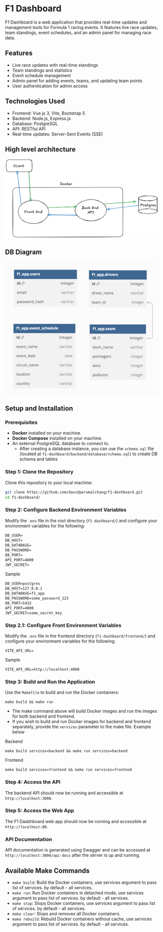 # F1 Dashboard

F1 Dashboard is a web application that provides real-time updates and management tools for Formula 1 racing events. It features live race updates, team standings, event schedules, and an admin panel for managing race data.

## Features

- Live race updates with real-time standings
- Team standings and statistics
- Event schedule management
- Admin panel for adding events, teams, and updating team points
- User authentication for admin access

## Technologies Used

- Frontend: Vue.js 3, Vite, Bootstrap 5
- Backend: Node.js, Express.js
- Database: PostgreSQL
- API: RESTful API
- Real-time updates: Server-Sent Events (SSE)

## High level architecture

<img src="./documentation/High_Level_Architecture.png" width="700" />

## DB Diagram

<img src="./documentation/db_diagram.png" width="700" />

## Setup and Installation

### Prerequisites

- **Docker** installed on your machine.
- **Docker Compose** installed on your machine.
- An external PostgreSQL database to connect to.
    - After creating a database instance, you can use the `schema.sql` file (located at `f1-dashboard/backend/database/schema.sql`) to create DB schema and tables

### **Step 1: Clone the Repository**

Clone this repository to your local machine:

```bash
git clone https://github.com/davidperumalchang/f1-dashboard.git
cd f1-dashboard/
```

### **Step 2: Configure Backend Environment Variables**

Modify the `.env` file in the root directory (`f1-dashboard/`) and configure your environment variables for the following:

```
DB_USER=
DB_HOST=
DB_DATABASE=
DB_PASSWORD=
DB_PORT=
API_PORT=4000
JWT_SECRET=
```

Sample
```
DB_USER=postgres
DB_HOST=127.0.0.1
DB_DATABASE=f1_app
DB_PASSWORD=some_password_123
DB_PORT=5432
API_PORT=4000
JWT_SECRET=some_secret_key
```

### **Step 2.1: Configure Front Environment Variables**

Modify the `.env` file in the frontend directory (`f1-dashboard/frontend/`) and configure your environment variables for the following:

```
VITE_API_URL=
```

Sample
```
VITE_API_URL=http://localhost:4000
```

### **Step 3: Build and Run the Application**

Use the `Makefile` to build and run the Docker containers:

```
make build && make run
```
- The make command above will build Docker images and run the images for both backend and frontend.
- If you wish to build and run Docker images for backend and frontend separately, provide the `services` parameter to the make file. Example below

Backend
```
make build services=backend && make run services=backend
```
Frontend
```
make build services=frontend && make run services=frontend
```

### **Step 4: Access the API**

The backend API should now be running and accessible at `http://localhost:3000`.

### **Step 5: Access the Web App**

The F1 Dasbhboard web app should now be running and accessible at `http://localhost:80`.

### **API Documentation**

API documentation is generated using Swagger and can be accessed at `http://localhost:3000/api-docs` after the server is up and running.

## Available Make Commands

- `make build`: Build the Docker containers, use services argument to pass list of services. by default - all services.
- `make run`: Run Docker containers in detached mode, use services argument to pass list of services. by default - all services.
- `make stop`: Stops Docker containers, use services argument to pass list of services. by default - all services.
- `make clear`: Stops and removes all Docker containers.
- `make rebuild`: Rebuild Docker containers without cache, use services argument to pass list of services. by default - all services.